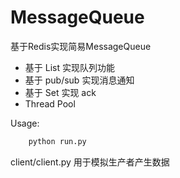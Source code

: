 # MessageQueue

基于Redis实现简易MessageQueue
- 基于 List 实现队列功能
- 基于 pub/sub 实现消息通知
- 基于 Set 实现 ack
- Thread Pool

Usage:
```Python
	python run.py
```

client/client.py 用于模拟生产者产生数据
